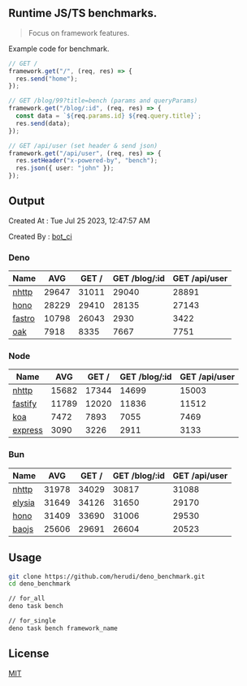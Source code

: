 ## Runtime JS/TS benchmarks.

> Focus on framework features.

Example code for benchmark.
```ts
// GET /
framework.get("/", (req, res) => {
  res.send("home");
});

// GET /blog/99?title=bench (params and queryParams)
framework.get("/blog/:id", (req, res) => {
  const data = `${req.params.id} ${req.query.title}`;
  res.send(data);
});

// GET /api/user (set header & send json)
framework.get("/api/user", (req, res) => {
  res.setHeader("x-powered-by", "bench");
  res.json({ user: "john" });
});
```

## Output
Created At : Tue Jul 25 2023, 12:47:57 AM

Created By : [bot_ci](https://github.com/herudi/deno_benchmarks/commits?author=github-actions%5Bbot%5D)


### Deno
|Name|AVG|GET /|GET /blog/:id|GET /api/user|
|----|----|----|----|----|
|[nhttp](https://github.com/nhttp/nhttp)|29647|31011|29040|28891|
|[hono](https://github.com/honojs/hono)|28229|29410|28135|27143|
|[fastro](https://github.com/fastrodev/fastro)|10798|26043|2930|3422|
|[oak](https://github.com/oakserver/oak)|7918|8335|7667|7751|
  


### Node
|Name|AVG|GET /|GET /blog/:id|GET /api/user|
|----|----|----|----|----|
|[nhttp](https://github.com/nhttp/nhttp)|15682|17344|14699|15003|
|[fastify](https://github.com/fastify/fastify)|11789|12020|11836|11512|
|[koa](https://github.com/koajs/koa)|7472|7893|7055|7469|
|[express](https://github.com/expressjs/express)|3090|3226|2911|3133|
  


### Bun
|Name|AVG|GET /|GET /blog/:id|GET /api/user|
|----|----|----|----|----|
|[nhttp](https://github.com/nhttp/nhttp)|31978|34029|30817|31088|
|[elysia](https://github.com/elysiajs/elysia)|31649|34126|31650|29170|
|[hono](https://github.com/honojs/hono)|31409|33690|31006|29530|
|[baojs](https://github.com/mattreid1/baojs)|25606|29691|26604|20523|
  



## Usage

```bash
git clone https://github.com/herudi/deno_benchmark.git
cd deno_benchmark

// for_all
deno task bench

// for_single
deno task bench framework_name
```

## License

[MIT](LICENSE)

